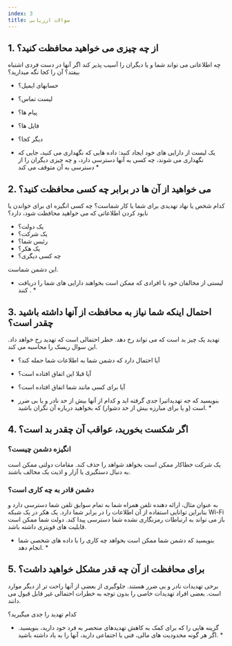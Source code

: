 ```yaml
---
index: 3
title: سوالات ارزیابی
---
```

## 1. از چه چیزی می خواهید محافظت کنید؟

چه اطلاعاتی می تواند شما و یا دیگران را آسیب پذیر کند اگر آنها در دست فردی اشتباه بیفتد؟ آن را کجا نگه میدارید؟

* حسابهای ایمیل؟
* لیست تماس؟
* پیام ها؟
* فایل ها؟
* دیگر کجا؟

* یک لیست از دارایی های خود ایجاد کنید: داده هایی که نگهداری می کنید، جایی که نگهداری می شوند، چه کسی به آنها دسترسی دارد، و چه چیزی دیگران را از دسترسی به آن متوقف می کند *

## 2. می خواهید از آن ها در برابر چه کسی محافظت کنید؟

کدام شخص یا نهاد تهدیدی برای شما یا کار شماست؟ چه کسی انگیزه ای برای خواندن یا نابود کردن اطلاعاتی که می خواهید محافظت شود، دارد؟

* یک دولت؟
* یک شرکت؟
* رئیس شما؟
* یک هکر؟
* چه کسی دیگری؟

این دشمن شماست.

* لیستی از مخالفان خود یا افرادی که ممکن است بخواهند دارایی های شما را دریافت کنند . *

## 3. احتمال اینکه شما نیاز به محافظت از آنها داشته باشید چقدر است؟

تهدید یک چیز بد است که می تواند رخ دهد. خطر احتمالی است که تهدید رخ خواهد داد. این سوال ریسک را محاسبه می کند.

* آیا احتمال دارد که دشمن شما به اطلاعات شما حمله کند؟
* آیا قبلا این اتفاق افتاده است؟
* آیا برای کسی مانند شما اتفاق افتاده است؟

* بنویسید که جه تهدیداتیرا جدی گرفته اید و کدام از آنها بیش از حد نادر و یا بی ضرر است (و یا برای مبارزه بیش از حد دشوار) که بخواهید درباره آن نگران باشید. *

## 4. اگر شکست بخورید، عواقب آن چقدر بد است؟

### انگیزه دشمن چیست؟

یک شرکت خطاکار ممکن است بخواهد شواهد را حذف کند. مقامات دولتی ممکن است به دنبال دستگیری یا آزار و اذیت یک مخالف باشند.

### دشمن قادر به چه کاری است؟

به عنوان مثال، ارائه دهنده تلفن همراه شما به تمام سوابق تلفن شما دسترسی دارد و بنابراین توانایی استفاده از آن اطلاعات را در برابر شما دارد. یک هکر در یک شبکه Wi-Fi باز می تواند به ارتباطات رمزنگاری نشده شما دسترسی پیدا کند. دولت شما ممکن است قابلیت های قویتری داشته باشد.

* بنویسید که دشمن شما ممکن است بخواهد چه کاری را با داده های شخصی شما انجام دهد. *

## 5. برای محافظت از آن چه قدر مشکل خواهید داشت؟

برخی تهدیدات نادر و بی ضرر هستند. جلوگیری از بعضی از آنها راحت تر از دیگر موارد است. بعضی افراد تهدیدات خاصی را بدون توجه به خطرات احتمالی غیر قابل قبول می دانند.

کدام تهدید را جدی میگیرید؟

* گزینه هایی را که برای کمک به کاهش تهدیدهای منحصر به فرد خود دارید، بنویسید. اگر هر گونه محدودیت های مالی، فنی یا اجتماعی دارید، آنها را به یاد داشته باشید. *